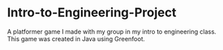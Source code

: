 # Intro-to-Engineering-Project
A platformer game I made with my group in my intro to engineering class.
This game was created in Java using Greenfoot.
